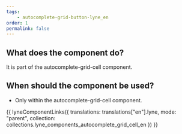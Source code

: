 ```yaml
---
tags: 
    - autocomplete-grid-button-lyne_en
order: 1
permalink: false
---
```


## What does the component do?
It is part of the autocomplete-grid-cell component.

## When should the component be used?
* Only within the autocomplete-grid-cell component.

{{ lyneComponentLinks({
  translations: translations["en"].lyne,
  mode: "parent",
  collection: collections.lyne_components_autocomplete_grid_cell_en
}) }}

